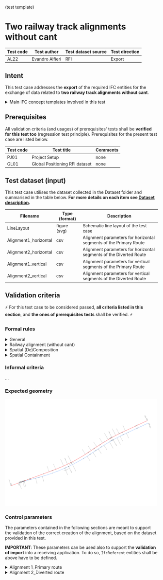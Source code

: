 (test template)
# Two railway track alignments without cant

| Test code | Test author     | Test dataset source | Test direction |
|-----------|-----------------|---------------------|----------------|
| AL22      | Evandro Alfieri | RFI                 | Export         |



## Intent
This test case addresses the **export** of the required IFC entities for the exchange of data related to **two railway track alignments without cant**.

<details><summary>Main IFC concept templates involved in this test</summary> 

- Project Global Positioning
- Alignment Layout
- Spatial Decomposition
- Spatial Containment
- Alignment Geometry
- Alignment Geometry Gradient
</details>



## Prerequisites
All validation criteria (and usages) of prerequisites' tests shall be **verified for this test too** (regression test principle). Prerequisites for the present test case are listed below.

| Test code | Test title                     | Comments |
|-----------|--------------------------------|----------|
| PJ01      | Project Setup                  | none     |
| GL01      | Global Positioning RFI dataset | none     |



## Test dataset (input)
This test case utilises the dataset collected in the Dataset folder and summarised in the table below. **For more details on each item see [Dataset description](Dataset/README.md).**

| Filename              | Type (format) | Description                                                        |
|-----------------------|---------------|--------------------------------------------------------------------|
| LineLayout            | figure (svg)  | Schematic line layout of the test case                             |
| Alignment1_horizontal | csv           | Alignment parameters for horizontal segments of the Primary Route  |
| Alignment2_horizontal | csv           | Alignment parameters for horizontal segments of the Diverted Route |
| Alignment1_vertical   | csv           | Alignment parameters for vertical segments of the Primary Route    |
| Alignment2_vertical   | csv           | Alignment parameters for vertical segments of the Diverted Route   |



## Validation criteria
:zap: For this test case to be considered passed, **all criteria listed in this section**, and **the ones of prerequisites tests** shall be verified. :zap:

### Formal rules

<details><summary>General</summary>

| **RULE ID** | **CRITERIA**                                                      | **VALUE [examples]**  |
|-------------|-------------------------------------------------------------------|-----------------------|
| GENE_00     | All validation criteria of precondition's tests shall be verified |                       |
| GENE_01     | All requested entities (and attributes) exist in file             | As per Entities Table |

#### Entities Table

| **Element**            | **Attribute**   | **Value**                                               | **Notes** |
|------------------------|-----------------|---------------------------------------------------------|-----------|
| IfcAlignment           | Name            | Alignment 1_Primary route                               |           |
|                        | ObjectType      | Railway track alignment                                 |           |
|                        | PredefinedType  | USERDEFINED                                             |           |
| IfcAlignment           | Name            | Alignment 2_Diverted route                              |           |
|                        | ObjectType      | Railway track alignment                                 |           |
|                        | PredefinedType  | USERDEFINED                                             |           |
| IfcAlignmentHorizontal | Name            | AH1                                                     |           |
| IfcAlignmentVertical   | Name            | AV1                                                     |           |
| IfcAlignmentHorizontal | Name            | AH2                                                     |           |
| IfcAlignmentVertical   | Name            | AV2                                                     |           |
| IfcSite                | Name            | Sito                                                    |           |
|                        | Description     | 'One of the many sites that can be present in the file' |           |
| IfcRailway             | Name            | LO1336                                                  |           |
|                        | Description     | Foligno                                                 |           |
|                        | ObjectType      | Località                                                |           |
|                        | PredefinedType  | USERDEFINED                                             |           |
|                        | CompositionType | ELEMENT                                                 |           |

</details>




<details><summary>Railway alignment (without cant)</summary>

> **Acceptance criteria**: For the **Railway alignment (without cant)** capability, the validation procedure must verify that **all** the following validation criteria are satisfied.

| **RULE ID** | **CRITERIA**                                                    | **VALUE [examples]**                           |
|-------------|-----------------------------------------------------------------|------------------------------------------------|
| SITE_00     | All IfcAlignment shall always be contained in an IfcSite        |                                                |
| ALIG_00     | Alignment layout structure is verified                          | See steps                                      |
| ALIG_01     | Number of alignments contained in file                          | [2]                                            |
| ALIG_02     | Parameters of alignment segments are verified                   | As per Alignment Table                         |
| ALIG_03     | Alignment geometric compliance is verified                      | As per Alignment geometric compliance document |
| DIST_02     | Required precision for length of alignment's segments           | [0,0001] or [1.E-4]                            |
| ANGL_02     | Required precision for angles and slope of alignment's segments | [0,000001] or [1.E-6]                          |


<details><summary>ALIG_00 steps</summary>

| **STEP ID** | **STEP**                                                                                                                                           |
|-------------|----------------------------------------------------------------------------------------------------------------------------------------------------|
| ALIG_00.1   | Each IfcAlignment must nest exactly 1 IfcAlignmentHorizontal                                                                                       |
| ALIG_00.2   | Each IfcAlignment must nest at most 1 IfcAlignmentVertical                                                                                         |
| ALIG_00.3   | Each IfcAlignment must nest exactly 1 IfcAlignmentVertical                                                                                         |
| ALIG_00.6   | Each IfcAlignmentHorizontal must be nested only by 1 IfcAlignment                                                                                  |
| ALIG_00.7   | Each IfcAlignmentVertical must be nested only by 1 IfcAlignment                                                                                    |
| ALIG_00.9   | Each IfcAlignment must nest only the following entities: IfcAlignmentHorizontal, IfcAlignmentVertical, IfcAlignmentCant, IfcReferent, IfcAlignment |
| ALIG_00.10  | Each IfcAlignmentHorizontal nests a list of IfcAlignmentSegment, each of which has DesignParameters typed as IfcAlignmentHorizontalSegment         |
| ALIG_00.11  | Each IfcAlignmentVertical nests a list of IfcAlignmentSegment, each of which has DesignParameters typed as IfcAlignmentVerticalSegment             |

</details>

<details><summary>Details for DIST_02 and ANGL_02</summary>

Precision for length (DIST_002) applies to the values of the following attributes:
- `IfcAlignmentHorizontalSegment`.StartPoint
- `IfcAlignmentHorizontalSegment`.SegmentLength
- `IfcAlignmentVerticalSegment`.StartDistAlong
- `IfcAlignmentVerticalSegment`.HorizontalLength
- `IfcAlignmentCantSegment`.StartDistAlong
- `IfcAlignmentCantSegment`.HorizontalLength

Precision for angles and slope (ANGL_002) applies to the values of the following attributes:
- `IfcAlignmentHorizontalSegment`.StartDirection

</details>
</details>




<details><summary>Spatial (De)Composition</summary>

| **RULE ID** | **CRITERIA**                      | **VALUE [examples]**                 |
|-------------|-----------------------------------|--------------------------------------|
| SDEC_01     | Spatial decomposition is verified | As per Spatial (De)Composition Table |

> **Acceptance criteria**: For the **Spatial decomposition** capability, the validation procedure must verify that a Parent Element of the requested type aggregates (via `IfcRelAggregates`) exactly a given number of Child Elements of the requested type, no more and no less.

<details><summary>SDEC_01 details: Spatial decomposition is verified</summary>

> - Given a set of elements taken from the [Spatial (De)Composition Table](#Spatial-(De)Composition-Table)
> - Then the Parent Element, and optionally the Parent Element Type, exists
> - And the Parent Element must aggregate at least a number within [MinSize..MaxSize] of the requested Child Element

</details>

#### Spatial (De)Composition Table

| **Parent Element** | **Parent Element Type** | **Parent Element Name** | **MinSize** | **MaxSize** | **Child Element** | **Child Element Type** | **Child Element Name** |
|--------------------|-------------------------|-------------------------|-------------|-------------|-------------------|------------------------|------------------------|
| IfcProject         |                         | IFC4.3AbRV Project      | 1           | 1           | IfcSite           |                        | Sito                   |
| IfcSite            |                         | Sito                    | 1           | 1           | IfcRailway        |                        | LO1336                 |

**Bullet point example**:
- IfcProject *(Name: IFC4.3AbRV Project)*
  - IfcSite *(Name: Sito)*
    - IfcRailway *(Name: LO1336)*

</details>




<details><summary>Spatial Containment</summary>

| **RULE ID** | **CRITERIA**                    | **VALUE [examples]**             |
|-------------|---------------------------------|----------------------------------|
| SCON_01     | Spatial containment is verified | As per Spatial Containment Table |

> **Acceptance criteria**: For the **Spatial containment** capability, the validation procedure must verify that a Spatial Element of the requested type contains (via `IfcRelContainedInSpatialStructure`) exactly a given number of Elements of the requested type, no more and no less.

<details><summary>SCON_01 details: Spatial containment is verified</summary>

> - Given a set of elements taken from the [Spatial Containment Table](#Spatial-Containment-Table)
> - Then the Spatial Element, and optionally the Spatial Element Type, exists
> - And the Spatial Element must contain at least a number within [MinSize..MaxSize] of the requested Element

</details>

#### Spatial Containment Table

| **Spatial Element** | **Spatial Element Type** | **MinSize** | **MaxSize** | **Element**     | **Element Type**        |
|---------------------|--------------------------|-------------|-------------|-----------------|-------------------------|
| IfcSite             |                          | 2           | 2           | IfcAlignment    | Railway track alignment |

**Bullet point example**:

- IfcProject *(Name: IFC4.3AbRV Project)*
  - IfcSite *(Name: Sito)*
    - `IfcAlignment` *(Name: Alignment 1_Primary route)*
    - `IfcAlignment` *(Name: Alignment 2_Diverted route)*
    - IfcRailway *(Name: LO1336)*

</details>


### Informal criteria

...


### Expected geometry

<img src="./Dataset/LineLayout.svg" width="500"/>


### Control parameters

The parameters contained in the following sections are meant to support the validation of the correct creation of the alignment, based on the dataset provided in this test.

**IMPORTANT**: These parameters can be used also to support the **validation of import** into a receiving application. To do so,  `IfcReferent` entities shall be above have to be defined.

<details><summary> Alignment 1_Primary route </summary>

| ID      | CRITERIA                                                            | VALUE        |
|---------|---------------------------------------------------------------------|--------------|
| ALIG_10 | Horizontal Starting point Mileage (pk)                              | 0+000        |
| ALIG_11 | Horizontal Starting point DistAlong                                 | 0.0000       |
| ALIG_12 | Horizontal Starting point X                                         | 452413.9199  |
| ALIG_13 | Horizontal Starting point Y                                         | 4539456.4011 |
| ALIG_14 | Vertical Starting point Mileage                                     | 0+000        |
| ALIG_15 | Vertical Starting point Z                                           | 5.0000       |
| ALIG_16 | Horizontal Ending point Mileage (pk)                                | 0+876.3682   |
| ALIG_17 | Horizontal Ending point DistAlong                                   | 876.3682     |
| ALIG_18 | Horizontal Ending point X                                           | 453202.5241  |
| ALIG_19 | Horizontal Ending point Y                                           | 4539831.9287 |
| ALIG_20 | Vertical Ending point Mileage                                       | 0+876.3682   |
| ALIG_21 | Vertical Ending point Z                                             | 2.0000       |
| ALIG_22 | Total 2D length of alignment (horizontal projection)                | 876.3682     |
| ALIG_23 | Total 3D length of alignment                                        | 876.3819     |
| ALIG_24 | Height difference between start and end point of alignment 3D curve | -3.0000      |

</details>


<details><summary> Alignment 2_Diverted route </summary>

| ID      | CRITERIA                                                            | VALUE        |
|---------|---------------------------------------------------------------------|--------------|
| ALIG_10 | Horizontal Starting point Mileage (pk)                              | 0+000        |
| ALIG_11 | Horizontal Starting point DistAlong                                 | 0.0000       |
| ALIG_12 | Horizontal Starting point X                                         | 452460.8898  |
| ALIG_13 | Horizontal Starting point Y                                         | 4539473.5425 |
| ALIG_14 | Vertical Starting point Mileage                                     | 0+000        |
| ALIG_15 | Vertical Starting point Z                                           | 5.0000       |
| ALIG_16 | Horizontal Ending point Mileage (pk)                                | 0+828.0965   |
| ALIG_17 | Horizontal Ending point DistAlong                                   | 828.0965     |
| ALIG_18 | Horizontal Ending point X                                           | 453208.8311  |
| ALIG_19 | Horizontal Ending point Y                                           | 4539818.3191 |
| ALIG_20 | Vertical Ending point Mileage                                       | 0+828.0965   |
| ALIG_21 | Vertical Ending point Z                                             | 2.0000       |
| ALIG_22 | Total 2D length of alignment (horizontal projection)                | 828.0965     |
| ALIG_23 | Total 3D length of alignment                                        | 828.1099     |
| ALIG_24 | Height difference between start and end point of alignment 3D curve | -3.0000      |

</details>

